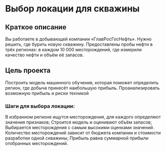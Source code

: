 # Выбор локации для скважины

## Краткое описание

Вы работаете в добывающей компании «ГлавРосГосНефть». Нужно решить, где бурить новую скважину.
Предоставлены пробы нефти в трёх регионах: в каждом 10 000 месторождений, где измерили качество нефти и объём её запасов. 

## Цель проекта
Построить модель машинного обучения, которая поможет определить регион, 
где добыча принесёт наибольшую прибыль. 
Проанализировать возможную прибыль и риски техникой




### Шаги для выбора локации:

В избранном регионе ищутся месторождения, для каждого определяют значения признаков;
Строится модель и оценивают объём запасов;
Выбирается месторождения с самым высокими оценками значений. Количество месторождений зависит от бюджета компании и стоимости разработки одной скважины;
Прибыль равна суммарной прибыли отобранных месторождений.